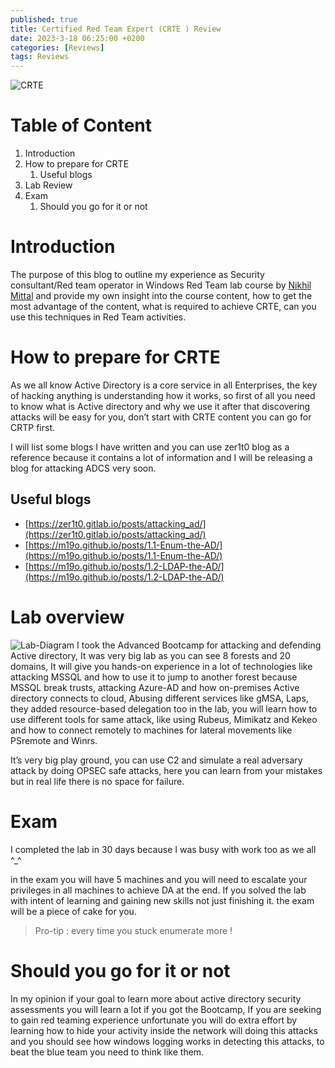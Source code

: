 ```yaml
---
published: true
title: Certified Red Team Expert (CRTE ) Review
date: 2023-3-18 06:25:00 +0200
categories: [Reviews]
tags: Reviews
---
```


<img src="https://i.ibb.co/LdJ2YYk/CRTE.png" alt="CRTE" border="0">

# Table of Content
1. Introduction
2. How to prepare for CRTE
    1. Useful blogs
3. Lab Review
4. Exam
    1. Should you go for it or not
  
# Introduction
The purpose of this blog to outline my experience as Security consultant/Red team operator in Windows Red Team lab course by <a href="https://twitter.com/nikhil_mitt">Nikhil Mittal</a> and provide my own insight into the course content, how to get the most advantage of the content, what is required to achieve CRTE, can you use this techniques in Red Team activities. 

# How to prepare for CRTE
As we all know Active Directory is a core service in all Enterprises, the key of hacking anything is understanding how it works, so first of all you need to know what is Active directory and why we use it after that discovering attacks will be easy for you, don’t start with CRTE content you can go for CRTP first. 

I will list some blogs I have written and you can use zer1t0 blog as a reference because it contains a lot of information and I will be releasing a blog for attacking ADCS very soon. 

## Useful blogs
- [https://zer1t0.gitlab.io/posts/attacking_ad/](https://zer1t0.gitlab.io/posts/attacking_ad/)
- [https://m19o.github.io/posts/1.1-Enum-the-AD/](https://m19o.github.io/posts/1.1-Enum-the-AD/)
- [https://m19o.github.io/posts/1.2-LDAP-the-AD/](https://m19o.github.io/posts/1.2-LDAP-the-AD/)

# Lab overview
<img src="https://i.ibb.co/qF0vjMy/Lab-Diagram.png" alt="Lab-Diagram" border="0">
I took the Advanced Bootcamp for attacking and defending Active directory, It was very big lab as you can see 8 forests and 20 domains, It will give you hands-on experience in a lot of technologies like attacking MSSQL and how to use it to jump to another forest because MSSQL break trusts, attacking Azure-AD and how on-premises Active directory connects to cloud, Abusing different services like gMSA, Laps, they added resource-based delegation too in the lab, you will learn how to use different tools for same attack, like using Rubeus, Mimikatz and Kekeo and how to connect remotely to machines for lateral movements like PSremote and Winrs.

It’s very big play ground, you can use C2 and simulate a real adversary attack by doing OPSEC safe attacks, here you can learn from your mistakes but in real life there is no space for failure. 

# Exam
I completed the lab in 30 days because I was busy with work too as we all ^_^

in the exam you will have 5 machines and you will need to escalate your privileges in all machines to achieve DA at the end. If you solved the lab with intent of learning and gaining new skills not just finishing it. the exam will be a piece of cake for you. 

> Pro-tip : every time you stuck enumerate more !

# Should you go for it or not
In my opinion if your goal to learn more about active directory security assessments you will learn a lot if you got the Bootcamp, If you are seeking to gain red teaming experience unfortunate you will do extra effort by learning how to hide your activity inside the network will doing this attacks and you should see how windows logging works in detecting this attacks, to beat the blue team you need to think like them.
